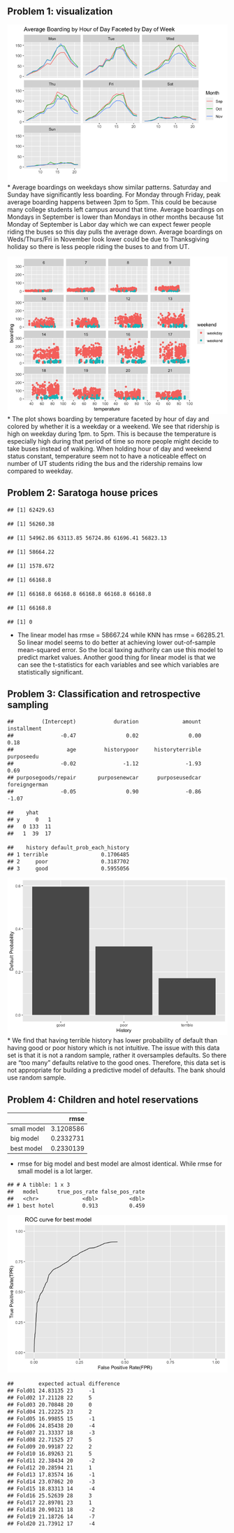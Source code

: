 ## Problem 1: visualization

![](HW2_files/figure-markdown_github/unnamed-chunk-1-1.png) \* Average
boardings on weekdays show similar patterns. Saturday and Sunday have
significantly less boarding. For Monday through Friday, peak average
boarding happens between 3pm to 5pm. This could be because many college
students left campus around that time. Average boardings on Mondays in
September is lower than Mondays in other months because 1st Monday of
September is Labor day which we can expect fewer people riding the buses
so this day pulls the average down. Average boardings on Weds/Thurs/Fri
in November look lower could be due to Thanksgiving holiday so there is
less people riding the buses to and from UT.

![](HW2_files/figure-markdown_github/unnamed-chunk-2-1.png) \* The plot
shows boarding by temperature faceted by hour of day and colored by
whether it is a weekday or a weekend. We see that ridership is high on
weekday during 1pm. to 5pm. This is because the temperature is
especially high during that period of time so more people might decide
to take buses instead of walking. When holding hour of day and weekend
status constant, temperature seem not to have a noticeable effect on
number of UT students riding the bus and the ridership remains low
compared to weekday.

## Problem 2: Saratoga house prices

    ## [1] 62429.63

    ## [1] 56260.38

    ## [1] 54962.86 63113.85 56724.86 61696.41 56823.13

    ## [1] 58664.22

    ## [1] 1578.672

    ## [1] 66168.8

    ## [1] 66168.8 66168.8 66168.8 66168.8 66168.8

    ## [1] 66168.8

    ## [1] 0

-   The linear model has rmse = 58667.24 while KNN has rmse = 66285.21.
    So linear model seems to do better at achieving lower out-of-sample
    mean-squared error. So the local taxing authority can use this model
    to predict market values. Another good thing for linear model is
    that we can see the t-statistics for each variables and see which
    variables are statistically significant.

## Problem 3: Classification and retrospective sampling

    ##         (Intercept)            duration              amount         installment 
    ##               -0.47                0.02                0.00                0.18 
    ##                 age         historypoor     historyterrible          purposeedu 
    ##               -0.02               -1.12               -1.93                0.69 
    ## purposegoods/repair       purposenewcar      purposeusedcar       foreigngerman 
    ##               -0.05                0.90               -0.86               -1.07

    ##    yhat
    ## y     0   1
    ##   0 133  11
    ##   1  39  17

    ##    history default_prob_each_history
    ## 1 terrible                 0.1706485
    ## 2     poor                 0.3187702
    ## 3     good                 0.5955056

![](HW2_files/figure-markdown_github/unnamed-chunk-9-1.png) \* We find
that having terrible history has lower probability of default than
having good or poor history which is not intuitive. The issue with this
data set is that it is not a random sample, rather it oversamples
defaults. So there are “too many” defaults relative to the good ones.
Therefore, this data set is not appropriate for building a predictive
model of defaults. The bank should use random sample.

## Problem 4: Children and hotel reservations

|             |      rmse |
|:------------|----------:|
| small model | 3.1208586 |
| big model   | 0.2332731 |
| best model  | 0.2330139 |

-   rmse for big model and best model are almost identical. While rmse
    for small model is a lot larger.

<!-- -->

    ## # A tibble: 1 x 3
    ##   model      true_pos_rate false_pos_rate
    ##   <chr>              <dbl>          <dbl>
    ## 1 best hotel         0.913          0.459

![](HW2_files/figure-markdown_github/unnamed-chunk-14-1.png)

    ##        expected actual difference
    ## Fold01 24.83135 23     -1        
    ## Fold02 17.21128 22     5         
    ## Fold03 20.70848 20     0         
    ## Fold04 21.22225 23     2         
    ## Fold05 16.99855 15     -1        
    ## Fold06 24.85438 20     -4        
    ## Fold07 21.33337 18     -3        
    ## Fold08 22.71525 27     5         
    ## Fold09 20.99187 22     2         
    ## Fold10 16.89263 21     5         
    ## Fold11 22.38434 20     -2        
    ## Fold12 20.28594 21     1         
    ## Fold13 17.83574 16     -1        
    ## Fold14 23.07862 20     -3        
    ## Fold15 18.83313 14     -4        
    ## Fold16 25.52639 28     3         
    ## Fold17 22.89701 23     1         
    ## Fold18 20.90121 18     -2        
    ## Fold19 21.18726 14     -7        
    ## Fold20 21.73912 17     -4
